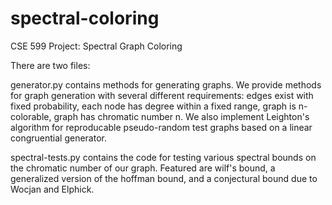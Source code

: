 # spectral-coloring
CSE 599 Project: Spectral Graph Coloring

There are two files:

generator.py
contains methods for generating graphs. We provide methods for graph generation with several different requirements: edges exist with fixed probability, each node has degree within a fixed range, graph is n-colorable, graph has chromatic number n. We also implement Leighton's algorithm for reproducable pseudo-random test graphs based on a linear congruential generator.

spectral-tests.py
contains the code for testing various spectral bounds on the chromatic number of our graph. Featured are wilf's bound, a generalized version of the hoffman bound, and a conjectural bound due to Wocjan and Elphick.
